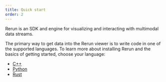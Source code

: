 ```yaml
---
title: Quick start
order: 2
---
```


Rerun is an SDK and engine for visualizing and interacting with multimodal data
streams.

The primary way to get data into the Rerun viewer is to write code in
one of the supported languages. To learn more about installing Rerun and
the basics of getting started, choose your language:

* [C++](./quick-start/cpp.md)
* [Python](./quick-start/python.md)
* [Rust](./quick-start/rust.md)
